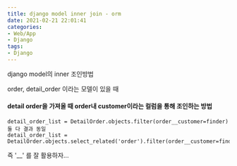 ```yaml
---
title: django model inner join - orm
date: 2021-02-21 22:01:41
categories:
- Web/App
- Django
tags:
- Django
---
```

django model의 inner 조인방법

order, detail_order 이라는 모델이 있을 때

#### detail order을 가져올 때 order내 customer이라는 컬럼을 통해 조인하는 방법
```
detail_order_list = DetailOrder.objects.filter(order__customer=finder)
둘 다 결과 동일
detail_order_list = DetailOrder.objects.select_related('order').filter(order__customer=finder)
```

즉 '__' 를 잘 활용하자...
